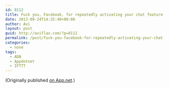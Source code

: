 ```yaml
---
id: 8112
title: Fuck you, Facebook, for repeatedly activating your chat feature after I repeatedly disable it. DO NOT WANT.
date: 2013-09-24T14:25:40+00:00
author: Avi
layout: post
guid: http://aviflax.com/?p=8112
permalink: /post/fuck-you-facebook-for-repeatedly-activating-your-chat-feature-after-i-repeatedly-disable-it-do-not-want/
categories:
  - none
tags:
  - ADN
  - Appdotnet
  - IFTTT
---
```

(Originally published [on App.net](http://alpha.app.net/aviflax/post/11508525).)
